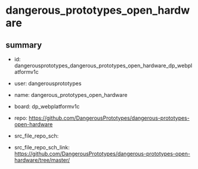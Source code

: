 # dangerous_prototypes_open_hardware
 
## summary 
* id: dangerousprototypes_dangerous_prototypes_open_hardware_dp_webplatformv1c
* user: dangerousprototypes
* name: dangerous_prototypes_open_hardware
* board: dp_webplatformv1c
* repo: https://github.com/DangerousPrototypes/dangerous-prototypes-open-hardware



* src_file_repo_sch: 
* src_file_repo_sch_link: https://github.com/DangerousPrototypes/dangerous-prototypes-open-hardware/tree/master/






